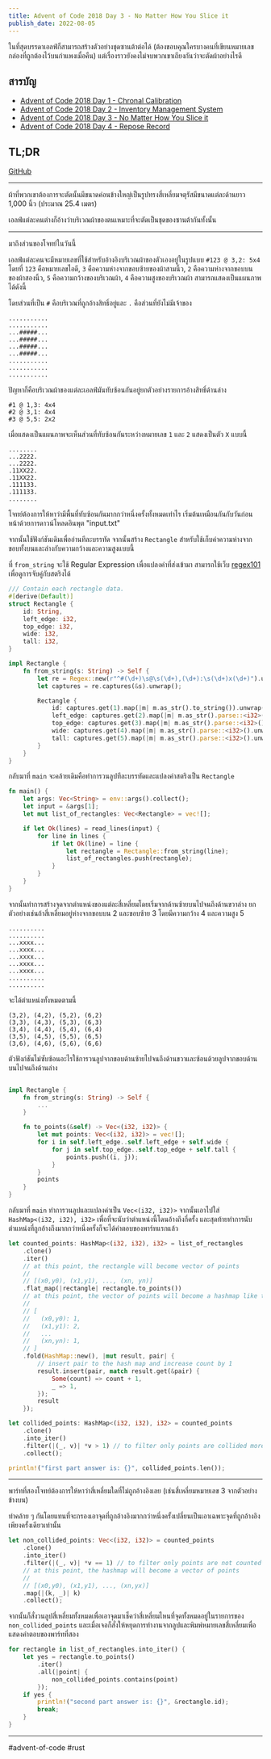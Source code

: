 ```yaml
---
title: Advent of Code 2018 Day 3 - No Matter How You Slice it
publish_date: 2022-08-05
---
```


ในที่สุดบรรดาเอลฟ์ก็สามารถสร้างตัวอย่างชุดซานต้าต่อได้ (ต้องขอบคุณใครบางคนที่เขียนหมายเลขกล่องที่ถูกต้องไว้บนกำแพงเมื่อคืน) แต่เรื่องราวยังคงไม่จบพวกเขาเถียงกันว่าจะตัดผ้าอย่างไรดี

## สารบัญ

- [Advent of Code 2018 Day 1 - Chronal Calibration](/2022/7/6/advent-of-code-2018-day-1-chronal-calibration)
- [Advent of Code 2018 Day 2 - Inventory Management System](/2022/7/28/advent-of-code-2018-day-2-inventory-management-system)
- [Advent of Code 2018 Day 3 - No Matter How You Slice it](/2022/8/5/advent-of-code-2018-day-3-no-matter-how-you-slice-it)
- [Advent of Code 2018 Day 4 - Repose Record](/2022/8/27/advent-of-code-2018-day-4-repose-record)

## TL;DR

[GitHub](https://github.com/nomkhonwaan/nomkhonwaan/blob/main/advent-of-code/2018/day_3_no_matter_how_you_slice_it.rs)

---

ผ้าที่พวกเขาต้องการจะตัดนั้นมีขนาดค่อนข้างใหญ่เป็นรูปทรงสี่เหลี่ยมจตุรัสมีขนาดแต่ละด้านยาว 1,000 นิ้ว (ประมาณ 25.4 เมตร) 

เอลฟ์แต่ละคนต่างก็อ้างว่าบริเวณผ้าของตนเหมาะที่จะตัดเป็นชุดของซานต้ากันทั้งนั้น

---

มาถึงส่วนของโจทย์ในวันนี้

เอลฟ์แต่ละคนจะมีหมายเลขที่ใช้สำหรับอ้างอิงบริเวณผ้าของตัวเองอยู่ในรูปแบบ `#123 @ 3,2: 5x4` โดยที่ `123` คือหมายเลขไอดี, `3` คือความห่างจากขอบซ้ายของผ้าสามนิ้ว, `2` คือความห่างจากขอบบนของผ้าสองนิ้ว, `5` คือความกว้างของบริเวณผ้า, `4` คือความสูงของบริเวณผ้า สามารถแสดงเป็นแผนภาพได้ดังนี้

โดยส่วนที่เป็น `#` คือบริเวณที่ถูกอ้างสิทธิ์อยู่และ `.` คือส่วนที่ยังไม่มีเจ้าของ

```
...........
...........
...#####...
...#####...
...#####...
...#####...
...........
...........
...........
```

ปัญหาก็คือบริเวณผ้าของแต่ละเอลฟ์มันทับซ้อนกันอยู่ยกตัวอย่างรายการอ้างสิทธิ์ด้านล่าง

```
#1 @ 1,3: 4x4
#2 @ 3,1: 4x4
#3 @ 5,5: 2x2
```

เมื่อแสดงเป็นแผนภาพจะเห็นส่วนที่ทับซ้อนกันระหว่างหมายเลข `1` และ `2` แสดงเป็นตัว `X` แบบนี้

```
........
...2222.
...2222.
.11XX22.
.11XX22.
.111133.
.111133.
........
```

โจทย์ต้องการให้หาว่ามีพื้นที่ทับซ้อนกันมากกว่าหนึ่งครั้งทั้งหมดเท่าไร เริ่มต้นเหมือนกันกับวันก่อนหน้าด้วยการดาวน์โหลดอินพุต "input.txt" 

จากนั้นใช้ฟังก์ชันเดิมเพื่ออ่านทีละบรรทัด จากนั้นสร้าง `Rectangle` สำหรับใช้เก็บค่าความห่างจากขอบทั้งบนและล่างกับความกว้างและความสูงแบบนี้

ที่ `from_string` จะใช้ Regular Expression เพื่อแปลงค่าที่ส่งเข้ามา สามารถใช้เว็บ [regex101](https://regex101.com/) เพื่อดูการจับคู่กับสตริงได้


```rust
/// Contain each rectangle data.
#[derive(Default)]
struct Rectangle {
    id: String,
    left_edge: i32,
    top_edge: i32,
    wide: i32,
    tall: i32,
}

impl Rectangle {
    fn from_string(s: String) -> Self {
        let re = Regex::new(r"^#(\d+)\s@\s(\d+),(\d+):\s(\d+)x(\d+)").unwrap();
        let captures = re.captures(&s).unwrap();

        Rectangle {
            id: captures.get(1).map(|m| m.as_str().to_string()).unwrap(),
            left_edge: captures.get(2).map(|m| m.as_str().parse::<i32>().unwrap()).unwrap(),
            top_edge: captures.get(3).map(|m| m.as_str().parse::<i32>().unwrap()).unwrap(),
            wide: captures.get(4).map(|m| m.as_str().parse::<i32>().unwrap()).unwrap(),
            tall: captures.get(5).map(|m| m.as_str().parse::<i32>().unwrap()).unwrap(),
        }
    }
}
```

กลับมาที่ `main` จะคล้ายเดิมคือทำการวนลูปทีละบรรทัดและแปลงค่าสตริงเป็น `Rectangle`

```rust
fn main() {
    let args: Vec<String> = env::args().collect();
    let input = &args[1];
    let mut list_of_rectangles: Vec<Rectangle> = vec![];

    if let Ok(lines) = read_lines(input) {
        for line in lines {
            if let Ok(line) = line {
                let rectangle = Rectangle::from_string(line);
                list_of_rectangles.push(rectangle);
            }
        }
    }
}
```

จากนั้นทำการสร้างจุดจากตำแหน่งของแต่ละสี่เหลี่ยมโดยเริ่มจากด้านซ้ายบนไปจนถึงด้านขวาล่าง ยกตัวอย่างเช่นถ้าสี่เหลี่ยมอยู่ห่างจากขอบบน 2 และขอบซ้าย 3 โดยมีความกว้าง 4 และความสูง 5 

```
..........
..........
...xxxx...
...xxxx...
...xxxx...
...xxxx...
...xxxx...
..........
..........
```

จะได้ตำแหน่งทั้งหมดตามนี้

```
(3,2), (4,2), (5,2), (6,2)
(3,3), (4,3), (5,3), (6,3)
(3,4), (4,4), (5,4), (6,4)
(3,5), (4,5), (5,5), (6,5)
(3,6), (4,6), (5,6), (6,6)
```

ตัวฟังก์ชันไม่ซับซ้อนอะไรใช้การวนลูปจากขอบด้านซ้ายไปจนถึงด้านขวาและซ้อนด้วยลูปจากขอบด้านบนไปจนถึงด้านล่าง

```rust

impl Rectangle {
    fn from_string(s: String) -> Self {
        ...
    }

    fn to_points(&self) -> Vec<(i32, i32)> {
        let mut points: Vec<(i32, i32)> = vec![];
        for i in self.left_edge..self.left_edge + self.wide {
            for j in self.top_edge..self.top_edge + self.tall {
                points.push((i, j));
            }
        }
        points
    }
}
```

กลับมาที่ `main` ทำการวนลูปและแปลงค่าเป็น `Vec<(i32, i32)>` จากนั้นเอาไปใส่ `HashMap<(i32, i32), i32>` เพื่อที่จะนับว่าตำแหน่งนี้โดนอ้างถึงกี่ครั้ง และสุดท้ายทำการนับตำแหน่งที่ถูกอ้างถึงมากกว่าหนึ่งครั้งก็จะได้คำตอบของพาร์ทแรกแล้ว

```rust
let counted_points: HashMap<(i32, i32), i32> = list_of_rectangles
    .clone()
    .iter()
    // at this point, the rectangle will become vector of points
    //
    // [(x0,y0), (x1,y1), ..., (xn, yn)]
    .flat_map(|rectangle| rectangle.to_points())
    // at this point, the vector of points will become a hashmap like this
    //
    // [
    //   (x0,y0): 1,
    //   (x1,y1): 2,
    //   ...
    //   (xn,yn): 1,
    // ]
    .fold(HashMap::new(), |mut result, pair| {
        // insert pair to the hash map and increase count by 1
        result.insert(pair, match result.get(&pair) {
            Some(count) => count + 1,
            _ => 1,
        });
        result
    });

let collided_points: HashMap<(i32, i32), i32> = counted_points
    .clone()
    .into_iter()
    .filter(|(_, v)| *v > 1) // to filter only points are collided more than 1
    .collect();

println!("first part answer is: {}", collided_points.len());
```

---

พาร์ทที่สองโจทย์ต้องการให้หาว่าสี่เหลี่ยมใดที่ไม่ถูกอ้างอิงเลย (เช่นสี่เหลี่ยมหมายเลข 3 จากตัวอย่างข้างบน)

ทำคล้าย ๆ กันโดยแทนที่จะกรองเอาจุดที่ถูกอ้างอิงมากกว่าหนึ่งครั้งเปลี่ยนเป็นเอาเฉพาะจุดที่ถูกอ้างอิงเพียงครั้งเดียวเท่านั้น

```rust
let non_collided_points: Vec<(i32, i32)> = counted_points
    .clone()
    .into_iter()
    .filter(|(_, v)| *v == 1) // to filter only points are not counted more than 1
    // at this point, the hashmap will become a vector of points
    //
    // [(x0,y0), (x1,y1), ..., (xn,yx)]
    .map(|(k, _)| k)
    .collect();
```

จากนั้นก็สั่งวนลูปสี่เหลี่ยมทั้งหมดเพื่อเอาจุดมาเช็คว่าสี่เหลี่ยมไหนที่จุดทั้งหมดอยู่ในรายการของ `non_collided_points` และเมื่อเจอก็สั่งให้หยุดการทำงานจากลูปและพิมพ์หมายเลขสี่เหลี่ยมเพื่อแสดงคำตอบของพาร์ทที่สอง

```rust
for rectangle in list_of_rectangles.into_iter() {
    let yes = rectangle.to_points()
        .iter()
        .all(|point| {
            non_collided_points.contains(point)
        });
    if yes {
        println!("second part answer is: {}", &rectangle.id);
        break;
    }
}
```

---
#advent-of-code #rust